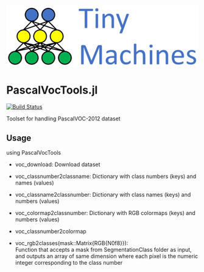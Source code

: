 ![alt text](https://github.com/cirobr/TinyMachines.jl/blob/main/images/logo-name-tm.png?raw=true)

# PascalVocTools.jl

[![Build Status](https://github.com/cirobr/PascalVocTools.jl/actions/workflows/CI.yml/badge.svg?branch=main)](https://github.com/cirobr/PascalVocTools.jl/actions/workflows/CI.yml?query=branch%3Amain)

Toolset for handling PascalVOC-2012 dataset

## Usage
using PascalVocTools

* voc_download:               Download dataset
* voc_classnumber2classname:  Dictionary with class numbers (keys) and names (values)
* voc_classname2classnumber:  Dictionary with class names (keys) and numbers (values)
* voc_colormap2classnumber:   Dictionary with RGB colormaps (keys) and numbers (values)
* voc_classnumber2colormap

* voc_rgb2classes(mask::Matrix{RGB{N0f8}}):\
Function that accepts a mask from SegmentationClass folder as input, and outputs an array of same dimension where each pixel is the numeric integer corresponding to the class number
